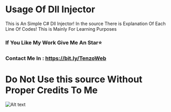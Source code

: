 # Usage Of Dll Injector
This is An Simple C# Dll Injector!
In the source There is Explanation Of Each Line Of Codes!
This is Mainly For Learning Purposes


### If You Like My Work Give Me An Star⭐
### Contact Me In : https://bit.ly/TenzoWeb


# Do Not Use this source Without Proper Credits To Me
![Alt text](https://files.catbox.moe/ai1zei.PNG)



